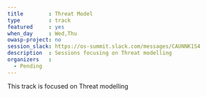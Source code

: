 ```yaml
---
title        : Threat Model
type         : track
featured     : yes
when_day     : Wed,Thu
owasp-project: no
session_slack: https://os-summit.slack.com/messages/CAUNNK1S4
description  : Sessions focusing on Threat modelling
organizers   :
  - Pending
---
```


This track is focused on Threat modelling
